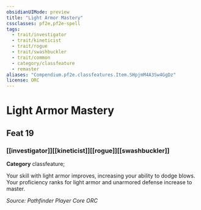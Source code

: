 ```yaml
---
obsidianUIMode: preview
title: "Light Armor Mastery"
cssclasses: pf2e,pf2e-spell
tags:
  - trait/investigator
  - trait/kineticist
  - trait/rogue
  - trait/swashbuckler
  - trait/common
  - category/classfeature
  - remaster
aliases: "Compendium.pf2e.classfeatures.Item.SHpjmM4A3Sw4GgDz"
license: ORC
---
```

# Light Armor Mastery
## Feat 19
### [[investigator]][[kineticist]][[rogue]][[swashbuckler]]

**Category** classfeature; 




Your skill with light armor improves, increasing your ability to dodge blows. Your proficiency ranks for light armor and unarmored defense increase to master.

*Source: Pathfinder Player Core*
*ORC*